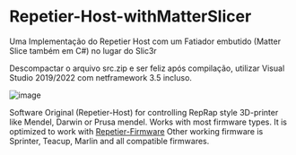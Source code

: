 # Repetier-Host-withMatterSlicer
Uma Implementação do Repetier Host com um Fatiador embutido (Matter Slice também em C#) no lugar do Slic3r

Descompactar o arquivo src.zip e ser feliz após compilação, utilizar Visual Studio 2019/2022 com netframework 3.5 incluso.

![image](https://github.com/user-attachments/assets/9d219965-b175-41ca-ba7d-f4a51a7a8b6c)

Software Original (Repetier-Host) for controlling RepRap style 3D-printer like Mendel, Darwin or 
Prusa mendel. Works with most firmware types. It is optimized to work
with [Repetier-Firmware](https://github.com/repetier/Repetier-Firmware)
Other working firmware is Sprinter, Teacup, Marlin and all compatible
firmwares.
